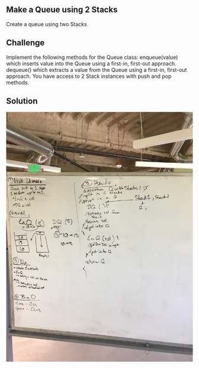 ﻿## Make a Queue using 2 Stacks
  Create a queue using two Stacks

## Challenge
  Implement the following methods for the Queue class:
	enqueue(value) which inserts value into the Queue using a first-in, first-out approach.
	dequeue() which extracts a value from the Queue using a first-in, first-out approach.
  You have access to 2 Stack instances with push and pop methods.
​
## Solution
![Queue From Two Stacks](../../Assets/BuildAQueueFrom2Stacks)